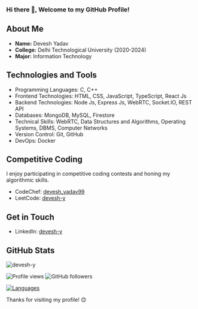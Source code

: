 ### Hi there 👋, Welcome to my GitHub Profile!

## About Me
- **Name:** Devesh Yadav
- **College:** Delhi Technological University (2020-2024)
- **Major:** Information Technology

## Technologies and Tools
- Programming Languages: C, C++
- Frontend Technologies: HTML, CSS, JavaScript, TypeScript, React Js
- Backend Technologies: Node Js, Express Js, WebRTC, Socket.IO, REST API
- Databases: MongoDB, MySQL, Firestore
- Technical Skills: WebRTC, Data Structures and Algorithms, Operating Systems, DBMS, Computer Networks
- Version Control: Git, GitHub
- DevOps: Docker

## Competitive Coding
I enjoy participating in competitive coding contests and honing my algorithmic skills.

- CodeChef: [devesh_yadav99](https://www.codechef.com/users/devesh_yadav99)
- LeetCode: [devesh-y](https://leetcode.com/devesh-y)

## Get in Touch
- LinkedIn: [devesh-y](https://www.linkedin.com/in/devesh-y)

## GitHub Stats

<img src="https://github-readme-streak-stats.herokuapp.com/?user=devesh-y&" alt="devesh-y"/>

![Profile views](https://komarev.com/ghpvc/?username=devesh-y&label=PROFILE+VIEWS&style=flat-square) 
![GitHub followers](https://img.shields.io/github/followers/devesh-y?style=social)

[![Languages](https://github-readme-stats.vercel.app/api/top-langs/?username=devesh-y&langs_count=10&layout=compact&theme=radical)](https://github.com/devesh-y)


Thanks for visiting my profile! 😊

